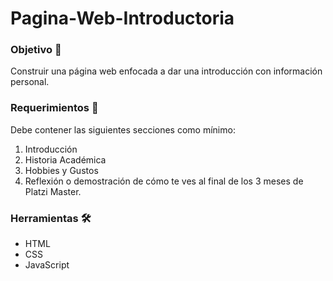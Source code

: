 # Pagina-Web-Introductoria

### Objetivo 🎯
Construir una página web enfocada a dar una introducción con información  personal.

### Requerimientos 📜
Debe contener las siguientes secciones como mínimo: 
1. Introducción
2. Historia Académica
3. Hobbies y Gustos
4. Reflexión o demostración de cómo te ves al final de los 3 meses de Platzi Master.

### Herramientas 🛠
- HTML
- CSS
- JavaScript